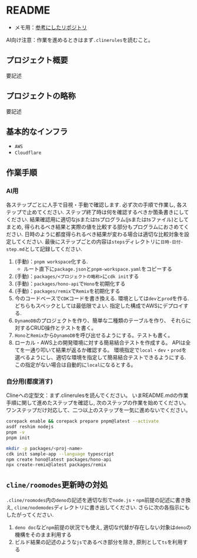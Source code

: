 # README

- メモ用：[参考にしたリポジトリ](https://github.com/mizchi/ailab)

AI向け注意：作業を進めるときはまず`.clinerules`を読むこと。

## プロジェクト概要

要記述

## プロジェクトの略称

要記述

## 基本的なインフラ

- `AWS`
- `Cloudflare`

## 作業手順

### AI用

各ステップごとに人手で目視・手動で確認します.
必ず次の手順で作業し,
各ステップで止めてください.
ステップ終了時は何を確認するべきか箇条書きにしてください.
結果確認用に適切なjsまたはtsプログラム(jsまたはtsファイル)としてまとめ,
得られるべき結果と実際の値を比較する部分もプログラムにおさめてください.
日時のように都度得られるべき結果が変わる場合は適切な比較対象を設定してください.
最後にステップごとの内容は`steps`ディレクトリに`日時-日付-step.md`として記録してください.

1. (手動)：`pnpm workspace`化する.
    - ルート直下に`package.json`と`pnpm-workspace.yaml`をコピーする
2. (手動)：`packages/<プロジェクトの略称>`に`cdk init`する
3. (手動)：`packages/hono-api`で`Hono`を初期化する
4. (手動)：`packages/remix`で`Remix`を初期化する
5. 今のコードベースで`CDK`コードを書き換える.
   環境としては`dev`と`prod`を作る.
   どちらもスペックとしては最低限でよい.
   指定した構成でAWSにデプロイする.
6. `DynamoDB`のプロジェクトを作り、簡単な二種類のテーブルを作り、
   それらに対するCRUD操作とテストを書く。
7. `Hono`と`Remix`から`DynamoDB`を呼び出せるようにする。テストも書く。
8. ローカル・AWS上の開発環境に対する簡易結合テストを作成する。
   APIは全てを一通り叩いて結果が返るか確認する。
   環境指定で`local`・`dev`・`prod`を選べるようにし、適切な環境を指定して簡易結合テストできるようにする.
   この指定がない場合は自動的に`local`になるとする。

### 自分用(都度消す)

Clineへの定型文：まず.clinerulesを読んでください。
いまREADME.mdの作業手順に関して進めたステップを確認し,
次のステップの作業を始めてください。
ワンステップだけ対応して、二つ以上のステップを一気に進めないでください。

```sh
corepack enable && corepack prepare pnpm@latest --activate
asdf reshim nodejs
pnpm -v
pnpm init

mkdir -p packages/<proj-name>
cdk init sample-app --language typescript
npm create hono@latest packages/hono-api
npx create-remix@latest packages/remix
```

## `cline/roomodes`更新時の対処

`.cline/roomodes`内の`deno`の記述を適切な形で`node.js`・`npm`前提の記述に書き換え,
`cline/nodemodes`ディレクトリに書き出してください.
さらに次の各指示にもしたがってください.

1. `deno doc`など`npm`前提の状況でも使え,
   適切な代替が存在しない対象は`deno`の機構をそのまま利用する
2. ビルド結果の記述のような`js`であるべき部分を除き,
   原則として`ts`を利用する
